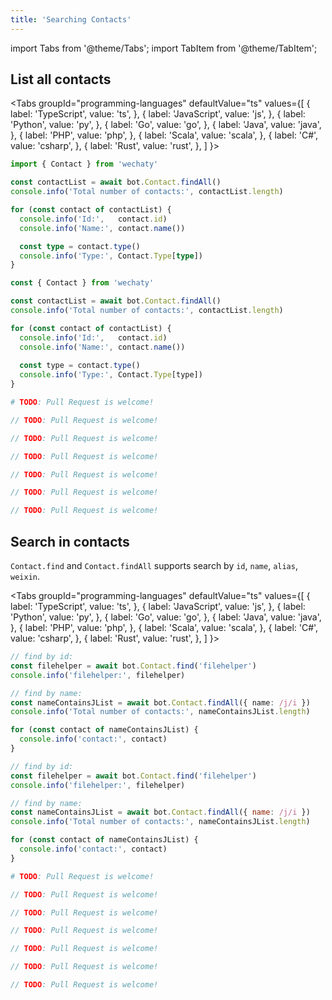 ```yaml
---
title: 'Searching Contacts'
---
```


import Tabs from '@theme/Tabs';
import TabItem from '@theme/TabItem';

## List all contacts

<Tabs
  groupId="programming-languages"
  defaultValue="ts"
  values={[
    { label: 'TypeScript',  value: 'ts', },
    { label: 'JavaScript',  value: 'js', },
    { label: 'Python',      value: 'py', },
    { label: 'Go',          value: 'go', },
    { label: 'Java',        value: 'java', },
    { label: 'PHP',         value: 'php', },
    { label: 'Scala',       value: 'scala', },
    { label: 'C#',          value: 'csharp', },
    { label: 'Rust',        value: 'rust', },
  ]
}>

<TabItem value="ts">

```ts
import { Contact } from 'wechaty'

const contactList = await bot.Contact.findAll()
console.info('Total number of contacts:', contactList.length)

for (const contact of contactList) {
  console.info('Id:',   contact.id)
  console.info('Name:', contact.name())

  const type = contact.type()
  console.info('Type:', Contact.Type[type])
}
```

</TabItem>
<TabItem value="js">

```js
const { Contact } from 'wechaty'

const contactList = await bot.Contact.findAll()
console.info('Total number of contacts:', contactList.length)

for (const contact of contactList) {
  console.info('Id:',   contact.id)
  console.info('Name:', contact.name())
  
  const type = contact.type()
  console.info('Type:', Contact.Type[type])
}
```

</TabItem>
<TabItem value="py">

```py
# TODO: Pull Request is welcome!
```

</TabItem>
<TabItem value="java">

```java
// TODO: Pull Request is welcome!
```

</TabItem>
<TabItem value="go">

```go
// TODO: Pull Request is welcome!
```

</TabItem>
<TabItem value="php">

```php
// TODO: Pull Request is welcome!
```

</TabItem>
<TabItem value="csharp">

```csharp
// TODO: Pull Request is welcome!
```

</TabItem>
<TabItem value="scala">

```scala
// TODO: Pull Request is welcome!
```

</TabItem>
<TabItem value="rust">

```rust
// TODO: Pull Request is welcome!
```

</TabItem>
</Tabs>

## Search in contacts

`Contact.find` and `Contact.findAll` supports search by `id`, `name`, `alias`, `weixin`.

<Tabs
  groupId="programming-languages"
  defaultValue="ts"
  values={[
    { label: 'TypeScript',  value: 'ts', },
    { label: 'JavaScript',  value: 'js', },
    { label: 'Python',      value: 'py', },
    { label: 'Go',          value: 'go', },
    { label: 'Java',        value: 'java', },
    { label: 'PHP',         value: 'php', },
    { label: 'Scala',       value: 'scala', },
    { label: 'C#',          value: 'csharp', },
    { label: 'Rust',        value: 'rust', },
  ]
}>

<TabItem value="ts">

```ts
// find by id:
const filehelper = await bot.Contact.find('filehelper')
console.info('filehelper:', filehelper)

// find by name:
const nameContainsJList = await bot.Contact.findAll({ name: /j/i })
console.info('Total number of contacts:', nameContainsJList.length)

for (const contact of nameContainsJList) {
  console.info('contact:', contact)
}
```

</TabItem>
<TabItem value="js">

```js
// find by id:
const filehelper = await bot.Contact.find('filehelper')
console.info('filehelper:', filehelper)

// find by name:
const nameContainsJList = await bot.Contact.findAll({ name: /j/i })
console.info('Total number of contacts:', nameContainsJList.length)

for (const contact of nameContainsJList) {
  console.info('contact:', contact)
}
```

</TabItem>
<TabItem value="py">

```py
# TODO: Pull Request is welcome!
```

</TabItem>
<TabItem value="java">

```java
// TODO: Pull Request is welcome!
```

</TabItem>
<TabItem value="go">

```go
// TODO: Pull Request is welcome!
```

</TabItem>
<TabItem value="php">

```php
// TODO: Pull Request is welcome!
```

</TabItem>
<TabItem value="csharp">

```csharp
// TODO: Pull Request is welcome!
```

</TabItem>
<TabItem value="scala">

```scala
// TODO: Pull Request is welcome!
```

</TabItem>
<TabItem value="rust">

```rust
// TODO: Pull Request is welcome!
```

</TabItem>
</Tabs>
